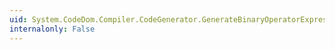 ```yaml
---
uid: System.CodeDom.Compiler.CodeGenerator.GenerateBinaryOperatorExpression(System.CodeDom.CodeBinaryOperatorExpression)
internalonly: False
---
```

